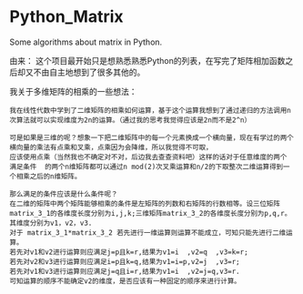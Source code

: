 # Python_Matrix
Some algorithms about matrix in Python.

由来：
    这个项目最开始只是想熟悉熟悉Python的列表，在写完了矩阵相加函数之后却又不由自主地想到了很多其他的。
    
我关于多维矩阵的相乘的一些想法：

    我在线性代数中学到了二维矩阵的相乘如何运算，基于这个运算我想到了通过递归的方法调用n次算法就可以实现维度为2n的运算。（通过我的思考我觉得应该是2n而不是2^n）
    
    可是如果是三维的呢？想象一下把二维矩阵中的每一个元素换成一个横向量，现在有学过的两个横向量的乘法有点乘和叉乘，点乘因为会降维，所以我觉得不可取，
    应该使用点乘（当然我也不确定对不对，后边我去查查资料吧）这样的话对于任意维度的两个  满足条件  的两个n维矩阵都可以通过n mod(2)次叉乘运算和n/2的下取整次二维运算得到一个相乘之后的n维矩阵。
    
    那么满足的条件应该是什么条件呢？
    在二维的矩阵中两个矩阵能够相乘的条件是左矩阵的列数和右矩阵的行数相等。设三位矩阵matrix_3_1的各维度长度分别为i,j,k;三维矩阵matrix_3_2的各维度长度分别为p,q,r。其维度分别为v1，v2，v3.
    对于 matrix_3_1*matrix_3_2 若先进行一维运算则运算不能成立，可知只能先进行二维运算。
    若先对v1和v2进行运算则应满足j=p且k=r,结果为v1=i  ,v2=q  ,v3=k=r;
    若先对v2和v3进行运算则应满足i=p且k=q,结果为v1=i=p,v2=j  ,v3=r;
    若先对v1和v3进行运算则应满足j=q且i=r,结果为v1=i  ,v2=j=q,v3=r.
    可知运算的顺序不能确定v2的维度，是否应该有一种固定的顺序来进行计算。
    
    
    
